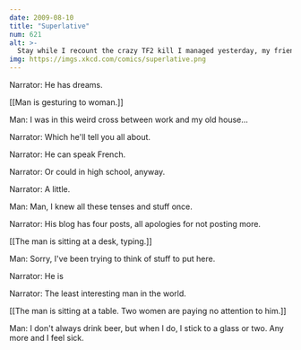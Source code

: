 ```yaml
---
date: 2009-08-10
title: "Superlative"
num: 621
alt: >-
  Stay while I recount the crazy TF2 kill I managed yesterday, my friends.
img: https://imgs.xkcd.com/comics/superlative.png
---
```

Narrator: He has dreams.

[[Man is gesturing to woman.]]

Man: I was in this weird cross between work and my old house...

Narrator: Which he'll tell you all about.

Narrator: He can speak French.

Narrator: Or could in high school, anyway.

Narrator: A little.

Man: Man, I knew all these tenses and stuff once.

Narrator: His blog has four posts, all apologies for not posting more.

[[The man is sitting at a desk, typing.]]

Man: Sorry, I've been trying to think of stuff to put here.

Narrator: He is

Narrator: The least interesting man in the world.

[[The man is sitting at a table.  Two women are paying no attention to him.]]

Man: I don't always drink beer, but when I do, I stick to a glass or two. Any more and I feel sick.

